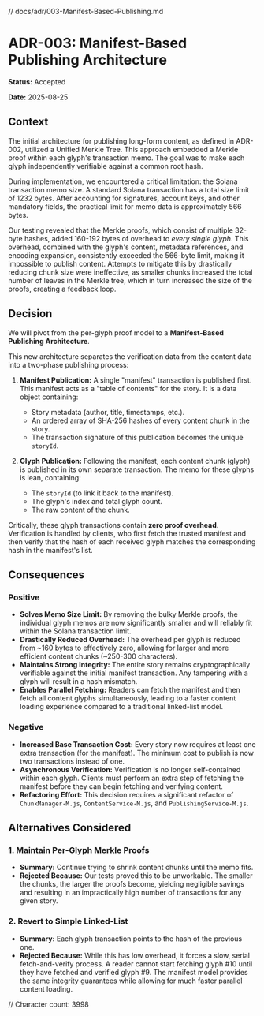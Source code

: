 // docs/adr/003-Manifest-Based-Publishing.md
# ADR-003: Manifest-Based Publishing Architecture

**Status:** Accepted

**Date:** 2025-08-25

## Context

The initial architecture for publishing long-form content, as defined in ADR-002, utilized a Unified Merkle Tree. This approach embedded a Merkle proof within each glyph's transaction memo. The goal was to make each glyph independently verifiable against a common root hash.

During implementation, we encountered a critical limitation: the Solana transaction memo size. A standard Solana transaction has a total size limit of 1232 bytes. After accounting for signatures, account keys, and other mandatory fields, the practical limit for memo data is approximately 566 bytes.

Our testing revealed that the Merkle proofs, which consist of multiple 32-byte hashes, added 160-192 bytes of overhead to *every single glyph*. This overhead, combined with the glyph's content, metadata references, and encoding expansion, consistently exceeded the 566-byte limit, making it impossible to publish content. Attempts to mitigate this by drastically reducing chunk size were ineffective, as smaller chunks increased the total number of leaves in the Merkle tree, which in turn increased the size of the proofs, creating a feedback loop.

## Decision

We will pivot from the per-glyph proof model to a **Manifest-Based Publishing Architecture**.

This new architecture separates the verification data from the content data into a two-phase publishing process:

1.  **Manifest Publication:** A single "manifest" transaction is published first. This manifest acts as a "table of contents" for the story. It is a data object containing:
    * Story metadata (author, title, timestamps, etc.).
    * An ordered array of SHA-256 hashes of every content chunk in the story.
    * The transaction signature of this publication becomes the unique `storyId`.

2.  **Glyph Publication:** Following the manifest, each content chunk (glyph) is published in its own separate transaction. The memo for these glyphs is lean, containing:
    * The `storyId` (to link it back to the manifest).
    * The glyph's index and total glyph count.
    * The raw content of the chunk.

Critically, these glyph transactions contain **zero proof overhead**. Verification is handled by clients, who first fetch the trusted manifest and then verify that the hash of each received glyph matches the corresponding hash in the manifest's list.

## Consequences

### Positive

* **Solves Memo Size Limit:** By removing the bulky Merkle proofs, the individual glyph memos are now significantly smaller and will reliably fit within the Solana transaction limit.
* **Drastically Reduced Overhead:** The overhead per glyph is reduced from ~160 bytes to effectively zero, allowing for larger and more efficient content chunks (~250-300 characters).
* **Maintains Strong Integrity:** The entire story remains cryptographically verifiable against the initial manifest transaction. Any tampering with a glyph will result in a hash mismatch.
* **Enables Parallel Fetching:** Readers can fetch the manifest and then fetch all content glyphs simultaneously, leading to a faster content loading experience compared to a traditional linked-list model.

### Negative

* **Increased Base Transaction Cost:** Every story now requires at least one extra transaction (for the manifest). The minimum cost to publish is now two transactions instead of one.
* **Asynchronous Verification:** Verification is no longer self-contained within each glyph. Clients must perform an extra step of fetching the manifest before they can begin fetching and verifying content.
* **Refactoring Effort:** This decision requires a significant refactor of `ChunkManager-M.js`, `ContentService-M.js`, and `PublishingService-M.js`.

## Alternatives Considered

### 1. Maintain Per-Glyph Merkle Proofs

* **Summary:** Continue trying to shrink content chunks until the memo fits.
* **Rejected Because:** Our tests proved this to be unworkable. The smaller the chunks, the larger the proofs become, yielding negligible savings and resulting in an impractically high number of transactions for any given story.

### 2. Revert to Simple Linked-List

* **Summary:** Each glyph transaction points to the hash of the previous one.
* **Rejected Because:** While this has low overhead, it forces a slow, serial fetch-and-verify process. A reader cannot start fetching glyph #10 until they have fetched and verified glyph #9. The manifest model provides the same integrity guarantees while allowing for much faster parallel content loading.

// Character count: 3998